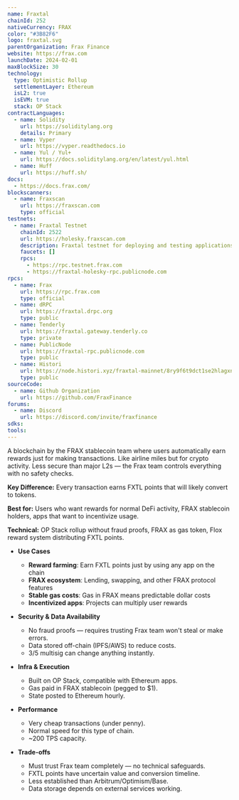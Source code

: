 ```yaml
---
name: Fraxtal
chainId: 252
nativeCurrency: FRAX
color: "#3B82F6"
logo: fraxtal.svg
parentOrganization: Frax Finance
website: https://frax.com
launchDate: 2024-02-01
maxBlockSize: 30
technology:
  type: Optimistic Rollup
  settlementLayer: Ethereum
  isL2: true
  isEVM: true
  stack: OP Stack
contractLanguages:
  - name: Solidity
    url: https://soliditylang.org
    details: Primary
  - name: Vyper
    url: https://vyper.readthedocs.io
  - name: Yul / Yul+
    url: https://docs.soliditylang.org/en/latest/yul.html
  - name: Huff
    url: https://huff.sh/
docs:
  - https://docs.frax.com/
blockscanners:
  - name: Fraxscan
    url: https://fraxscan.com
    type: official
testnets:
  - name: Fraxtal Testnet
    chainId: 2522
    url: https://holesky.fraxscan.com
    description: Fraxtal testnet for deploying and testing applications on the Fraxtal Layer 2 network.
    faucets: []
    rpcs:
      - https://rpc.testnet.frax.com
      - https://fraxtal-holesky-rpc.publicnode.com
rpcs:
  - name: Frax
    url: https://rpc.frax.com
    type: official
  - name: dRPC
    url: https://fraxtal.drpc.org
    type: public
  - name: Tenderly
    url: https://fraxtal.gateway.tenderly.co
    type: private
  - name: PublicNode
    url: https://fraxtal-rpc.publicnode.com
    type: public
  - name: Histori
    url: https://node.histori.xyz/fraxtal-mainnet/8ry9f6t9dct1se2hlagxnd9n2a
    type: public
sourceCode:
  - name: Github Organization
    url: https://github.com/FraxFinance
forums:
  - name: Discord
    url: https://discord.com/invite/fraxfinance
sdks:
tools:
---
```


A blockchain by the FRAX stablecoin team where users automatically earn rewards just for making transactions. Like airline miles but for crypto activity. Less secure than major L2s — the Frax team controls everything with no safety checks.

**Key Difference:** Every transaction earns FXTL points that will likely convert to tokens.

**Best for:** Users who want rewards for normal DeFi activity, FRAX stablecoin holders, apps that want to incentivize usage.

**Technical:** OP Stack rollup without fraud proofs, FRAX as gas token, Flox reward system distributing FXTL points.

- **Use Cases**
  - **Reward farming**: Earn FXTL points just by using any app on the chain
  - **FRAX ecosystem**: Lending, swapping, and other FRAX protocol features
  - **Stable gas costs**: Gas in FRAX means predictable dollar costs
  - **Incentivized apps**: Projects can multiply user rewards

- **Security & Data Availability**
  - No fraud proofs — requires trusting Frax team won't steal or make errors.
  - Data stored off-chain (IPFS/AWS) to reduce costs.
  - 3/5 multisig can change anything instantly.

- **Infra & Execution**
  - Built on OP Stack, compatible with Ethereum apps.
  - Gas paid in FRAX stablecoin (pegged to $1).
  - State posted to Ethereum hourly.

- **Performance**
  - Very cheap transactions (under penny).
  - Normal speed for this type of chain.
  - ~200 TPS capacity.

- **Trade-offs**
  - Must trust Frax team completely — no technical safeguards.
  - FXTL points have uncertain value and conversion timeline.
  - Less established than Arbitrum/Optimism/Base.
  - Data storage depends on external services working.
